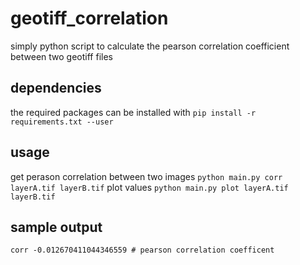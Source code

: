 # geotiff_correlation
simply python script to calculate the pearson correlation coefficient between two geotiff files
## dependencies
the required packages can be installed with ```pip install -r requirements.txt --user```
## usage
get perason correlation between two images
```python main.py corr layerA.tif layerB.tif```
plot values
```python main.py plot layerA.tif layerB.tif```
## sample output
```
corr -0.012670411044346559 # pearson correlation coefficent
```
